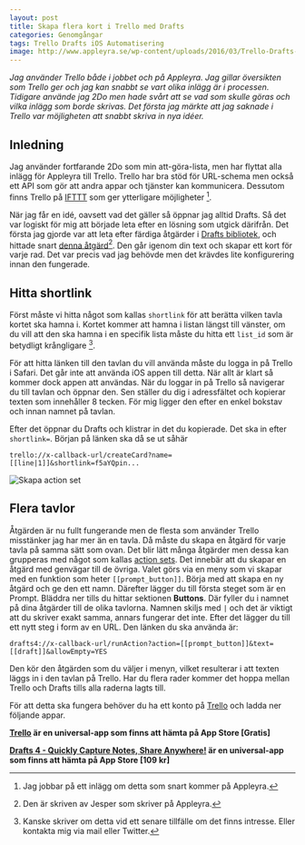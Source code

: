 ```yaml
---
layout: post
title: Skapa flera kort i Trello med Drafts 
categories: Genomgångar
tags: Trello Drafts iOS Automatisering
image: http://www.appleyra.se/wp-content/uploads/2016/03/Trello-Drafts-banner.jpeg
---
```


*Jag använder Trello både i jobbet och på Appleyra. Jag gillar översikten som Trello ger och jag kan snabbt se vart olika inlägg är i processen. Tidigare använde jag 2Do men hade svårt att se vad som skulle göras och vilka inlägg som borde skrivas. Det första jag märkte att jag saknade i Trello var möjligheten att snabbt skriva in nya idéer.*


## Inledning

Jag använder fortfarande 2Do som min att-göra-lista, men har flyttat alla inlägg för Appleyra till Trello. Trello har bra stöd för URL-schema men också ett API som gör att andra appar och tjänster kan kommunicera. Dessutom finns Trello på [IFTTT](https://ifttt.com) som ger ytterligare möjligheter [^2]. 

[^2]: Jag jobbar på ett inlägg om detta som snart kommer på Appleyra. 

När jag får en idé, oavsett vad det gäller så öppnar jag alltid Drafts. Så det var logiskt för mig att började leta efter en lösning som utgick därifrån. Det första jag gjorde var att leta efter färdiga åtgärder i [Drafts bibliotek](http://drafts4-actions.agiletortoise.com/), och hittade snart [denna åtgärd](http://drafts4-actions.agiletortoise.com/a/1im)[^3]. Den går igenom din text och skapar ett kort för varje rad. Det var precis vad jag behövde men det krävdes lite konfigurering innan den fungerade. 

[^3]: Den är skriven av Jesper som skriver på Appleyra. 


## Hitta shortlink

Först måste vi hitta något som kallas `shortlink` för att berätta vilken tavla kortet ska hamna i. Kortet kommer att hamna i listan längst till vänster, om du vill att den ska hamna i en specifik lista måste du hitta ett `list_id` som är betydligt krångligare [^1]. 

[^1]: Kanske skriver om detta vid ett senare tillfälle om det finns intresse. Eller kontakta mig via mail eller Twitter. 

För att hitta länken till den tavlan du vill använda måste du logga in på Trello i Safari. Det går inte att använda iOS appen till detta. När allt är klart så kommer dock appen att användas. När du loggar in på Trello så navigerar du till tavlan och öppnar den. Sen ställer du dig i adressfältet och kopierar texten som innehåller 8 tecken. För mig ligger den efter en enkel bokstav och innan namnet på tavlan. 

Efter det öppnar du Drafts och klistrar in det du kopierade. Det ska in efter `shortlink=`. Början på länken ska då se ut såhär 

`trello://x-callback-url/createCard?name=[[line|1]]&shortlink=f5aYQpin...`

![Skapa action set](http://i2.wp.com/www.appleyra.se/wp-content/uploads/2016/03/Skapa-action-set.jpeg)

## Flera tavlor

Åtgärden är nu fullt fungerande men de flesta som använder Trello misstänker jag har mer än en tavla. Då måste du skapa en åtgärd för varje tavla på samma sätt som ovan. Det blir lätt många åtgärder men dessa kan grupperas med något som kallas [action sets](https://nahumck.me/using-action-sets-drafts/). Det innebär att du skapar en åtgärd med genvägar till de övriga. Valet görs via en meny som vi skapar med en funktion som heter `[[prompt_button]]`. Börja med att skapa en ny åtgärd och ge den ett namn. Därefter lägger du till första steget som är en Prompt. Bläddra ner tills du hittar sektionen **Buttons**. Där fyller du i namnet på dina åtgärder till de olika tavlorna. Namnen skiljs med `|` och det är viktigt att du skriver exakt samma, annars fungerar det inte. Efter det lägger du till ett nytt steg i form av en URL. Den länken du ska använda är: 

`drafts4://x-callback-url/runAction?action=[[prompt_button]]&text=[[draft]]&allowEmpty=YES`

Den kör den åtgärden som du väljer i menyn, vilket resulterar i att texten läggs in i den tavlan på Trello. Har du flera rader kommer det hoppa mellan Trello och Drafts tills alla raderna lagts till. 

För att detta ska fungera behöver du ha ett konto på [Trello](https://trello.com/) och ladda ner följande appar. 

**[Trello](https://itunes.apple.com/se/app/trello/id461504587?mt=8&uo=4&at=10lKZy&ct=twitter) är en universal-app som finns att hämta på App Store [Gratis]**

**[Drafts 4 - Quickly Capture Notes, Share Anywhere!](https://itunes.apple.com/se/app/drafts-4-quickly-capture-notes/id905337691?mt=8&uo=4&at=10lKZy&ct=twitter) är en universal-app som finns att hämta på App Store [109 kr]**
